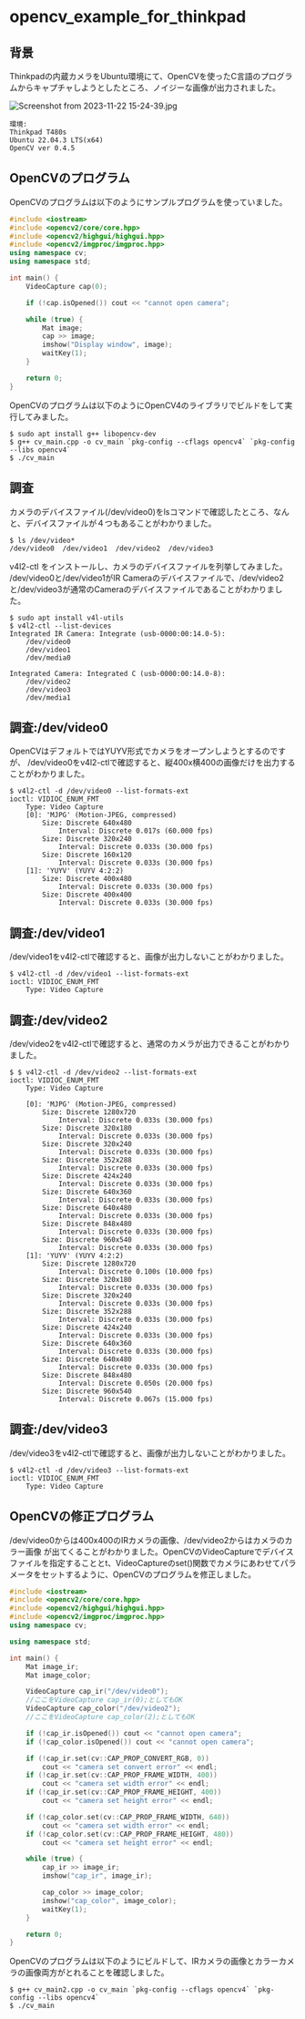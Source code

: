 # opencv_example_for_thinkpad

## 背景
Thinkpadの内蔵カメラをUbuntu環境にて、OpenCVを使ったC言語のプログラムからキャプチャしようとしたところ、ノイジーな画像が出力されました。

![Screenshot from 2023-11-22 15-24-39.jpg](https://qiita-image-store.s3.ap-northeast-1.amazonaws.com/0/73020/63eeb966-f8f2-e0f0-5cc6-0419a3e118da.jpeg)

``` 
環境:
Thinkpad T480s
Ubuntu 22.04.3 LTS(x64)
OpenCV ver 0.4.5
```

## OpenCVのプログラム

OpenCVのプログラムは以下のようにサンプルプログラムを使っていました。

```cv_main.cpp
#include <iostream>
#include <opencv2/core/core.hpp>
#include <opencv2/highgui/highgui.hpp>
#include <opencv2/imgproc/imgproc.hpp>
using namespace cv;
using namespace std;

int main() {
    VideoCapture cap(0);

    if (!cap.isOpened()) cout << "cannot open camera";

    while (true) {
        Mat image;
        cap >> image;
        imshow("Display window", image);
        waitKey(1);
    }

    return 0;
}
```

OpenCVのプログラムは以下のようにOpenCV4のライブラリでビルドをして実行してみました。

```
$ sudo apt install g++ libopencv-dev
$ g++ cv_main.cpp -o cv_main `pkg-config --cflags opencv4` `pkg-config --libs opencv4`
$ ./cv_main
```

## 調査

カメラのデバイスファイル(/dev/video0)をlsコマンドで確認したところ、なんと、デバイスファイルが４つもあることがわかりました。

```
$ ls /dev/video*
/dev/video0  /dev/video1  /dev/video2  /dev/video3
```

v4l2-ctl をインストールし、カメラのデバイスファイルを列挙してみました。
/dev/video0と/dev/video1がIR Cameraのデバイスファイルで、/dev/video2と/dev/video3が通常のCameraのデバイスファイルであることがわかりました。
 
```
$ sudo apt install v4l-utils
$ v4l2-ctl --list-devices
Integrated IR Camera: Integrate (usb-0000:00:14.0-5):
	/dev/video0
	/dev/video1
	/dev/media0

Integrated Camera: Integrated C (usb-0000:00:14.0-8):
	/dev/video2
	/dev/video3
	/dev/media1
```

## 調査:/dev/video0

OpenCVはデフォルトではYUYV形式でカメラをオープンしようとするのですが、
/dev/video0をv4l2-ctlで確認すると、縦400x横400の画像だけを出力することがわかりました。

```
$ v4l2-ctl -d /dev/video0 --list-formats-ext
ioctl: VIDIOC_ENUM_FMT
	Type: Video Capture
	[0]: 'MJPG' (Motion-JPEG, compressed)
		Size: Discrete 640x480
			Interval: Discrete 0.017s (60.000 fps)
		Size: Discrete 320x240
			Interval: Discrete 0.033s (30.000 fps)
		Size: Discrete 160x120
			Interval: Discrete 0.033s (30.000 fps)
	[1]: 'YUYV' (YUYV 4:2:2)
		Size: Discrete 400x480
			Interval: Discrete 0.033s (30.000 fps)
		Size: Discrete 400x400
			Interval: Discrete 0.033s (30.000 fps)
```

## 調査:/dev/video1

/dev/video1をv4l2-ctlで確認すると、画像が出力しないことがわかりました。

```
$ v4l2-ctl -d /dev/video1 --list-formats-ext
ioctl: VIDIOC_ENUM_FMT
	Type: Video Capture

```
## 調査:/dev/video2

/dev/video2をv4l2-ctlで確認すると、通常のカメラが出力できることがわかりました。

```
$ $ v4l2-ctl -d /dev/video2 --list-formats-ext
ioctl: VIDIOC_ENUM_FMT
	Type: Video Capture

	[0]: 'MJPG' (Motion-JPEG, compressed)
		Size: Discrete 1280x720
			Interval: Discrete 0.033s (30.000 fps)
		Size: Discrete 320x180
			Interval: Discrete 0.033s (30.000 fps)
		Size: Discrete 320x240
			Interval: Discrete 0.033s (30.000 fps)
		Size: Discrete 352x288
			Interval: Discrete 0.033s (30.000 fps)
		Size: Discrete 424x240
			Interval: Discrete 0.033s (30.000 fps)
		Size: Discrete 640x360
			Interval: Discrete 0.033s (30.000 fps)
		Size: Discrete 640x480
			Interval: Discrete 0.033s (30.000 fps)
		Size: Discrete 848x480
			Interval: Discrete 0.033s (30.000 fps)
		Size: Discrete 960x540
			Interval: Discrete 0.033s (30.000 fps)
	[1]: 'YUYV' (YUYV 4:2:2)
		Size: Discrete 1280x720
			Interval: Discrete 0.100s (10.000 fps)
		Size: Discrete 320x180
			Interval: Discrete 0.033s (30.000 fps)
		Size: Discrete 320x240
			Interval: Discrete 0.033s (30.000 fps)
		Size: Discrete 352x288
			Interval: Discrete 0.033s (30.000 fps)
		Size: Discrete 424x240
			Interval: Discrete 0.033s (30.000 fps)
		Size: Discrete 640x360
			Interval: Discrete 0.033s (30.000 fps)
		Size: Discrete 640x480
			Interval: Discrete 0.033s (30.000 fps)
		Size: Discrete 848x480
			Interval: Discrete 0.050s (20.000 fps)
		Size: Discrete 960x540
			Interval: Discrete 0.067s (15.000 fps)
```

## 調査:/dev/video3

/dev/video3をv4l2-ctlで確認すると、画像が出力しないことがわかりました。

```
$ v4l2-ctl -d /dev/video3 --list-formats-ext
ioctl: VIDIOC_ENUM_FMT
	Type: Video Capture

```

## OpenCVの修正プログラム

/dev/video0からは400x400のIRカメラの画像、/dev/video2からはカメラのカラー画像
が出てくることがわかりました。OpenCVのVideoCaptureでデバイスファイルを指定することとt、VideoCaptureのset()関数でカメラにあわせてパラメータをセットするように、OpenCVのプログラムを修正しました。


```cv_main2.cpp
#include <iostream>
#include <opencv2/core/core.hpp>
#include <opencv2/highgui/highgui.hpp>
#include <opencv2/imgproc/imgproc.hpp>
using namespace cv;

using namespace std;

int main() {
    Mat image_ir;
    Mat image_color;

    VideoCapture cap_ir("/dev/video0");
    //ここをVideoCapture cap_ir(0);としてもOK
    VideoCapture cap_color("/dev/video2");
    //ここをVideoCapture cap_color(2);としてもOK

    if (!cap_ir.isOpened()) cout << "cannot open camera";
    if (!cap_color.isOpened()) cout << "cannot open camera";

    if (!cap_ir.set(cv::CAP_PROP_CONVERT_RGB, 0))
        cout << "camera set convert error" << endl;
    if (!cap_ir.set(cv::CAP_PROP_FRAME_WIDTH, 400))
        cout << "camera set width error" << endl;
    if (!cap_ir.set(cv::CAP_PROP_FRAME_HEIGHT, 400))
        cout << "camera set height error" << endl;

    if (!cap_color.set(cv::CAP_PROP_FRAME_WIDTH, 640))
        cout << "camera set width error" << endl;
    if (!cap_color.set(cv::CAP_PROP_FRAME_HEIGHT, 480))
        cout << "camera set height error" << endl;

    while (true) {
        cap_ir >> image_ir;
        imshow("cap_ir", image_ir);

        cap_color >> image_color;
        imshow("cap_color", image_color);
        waitKey(1);
    }

    return 0;
}
```

OpenCVのプログラムは以下のようにビルドして、IRカメラの画像とカラーカメラの画像両方がとれることを確認しました。

```
$ g++ cv_main2.cpp -o cv_main `pkg-config --cflags opencv4` `pkg-config --libs opencv4`
$ ./cv_main
```

